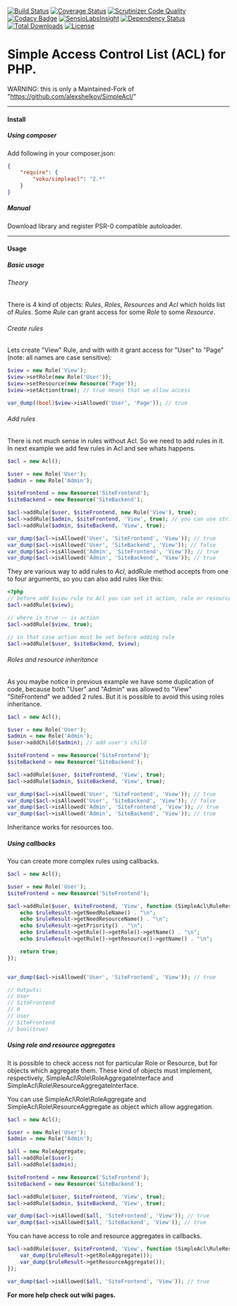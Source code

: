 [![Build Status](https://travis-ci.org/voku/SimpleAcl.svg?branch=master)](https://travis-ci.org/voku/SimpleAcl)
[![Coverage Status](https://coveralls.io/repos/github/voku/SimpleAcl/badge.svg?branch=master)](https://coveralls.io/github/voku/SimpleAcl?branch=master)
[![Scrutinizer Code Quality](https://scrutinizer-ci.com/g/voku/SimpleAcl/badges/quality-score.png?b=master)](https://scrutinizer-ci.com/g/voku/SimpleAcl/?branch=master)
[![Codacy Badge](https://api.codacy.com/project/badge/d436d991108448468c8854c77f62ae0c)](https://www.codacy.com/app/voku/SimpleAcl)
[![SensioLabsInsight](https://insight.sensiolabs.com/projects/3d1a775e-017b-4a35-9776-84679317e807/mini.png)](https://insight.sensiolabs.com/projects/3d1a775e-017b-4a35-9776-84679317e807)
[![Dependency Status](https://www.versioneye.com/php/voku:SimpleAcl/dev-master/badge.svg)](https://www.versioneye.com/php/voku:SimpleAcl/dev-master)
[![Total Downloads](https://poser.pugx.org/voku/SimpleAcl/downloads)](https://packagist.org/packages/voku/SimpleAcl)
[![License](https://poser.pugx.org/voku/SimpleAcl/license.svg)](https://packagist.org/packages/voku/SimpleAcl)

# Simple Access Control List (ACL) for PHP.

WARNING: this is only a Maintained-Fork of "https://github.com/alexshelkov/SimpleAcl/"

---

#### Install
##### Using composer
Add following in your composer.json:
```json
{
    "require": {
        "voku/simpleacl": "2.*"
    }
}
```
##### Manual
Download library and register PSR-0 compatible autoloader.

---

#### Usage
##### Basic usage
###### Theory
There is 4 kind of objects: *Rules*, *Roles*, *Resources* and *Acl* which holds list of *Rules*. Some *Rule* can grant access for some *Role* to some *Resource*.

###### Create rules
Lets create "View" Rule, and with with it grant access for "User" to "Page" (note: all names are case sensitive):
```php
$view = new Rule('View');
$view->setRole(new Role('User'));
$view->setResource(new Resource('Page'));
$view->setAction(true); // true means that we allow access

var_dump((bool)$view->isAllowed('User', 'Page')); // true
```

###### Add rules
There is not much sense in rules without Acl. So we need to add rules in it. In next example we add few rules in Acl and see whats happens.
```php
$acl = new Acl();

$user = new Role('User');
$admin = new Role('Admin');

$siteFrontend = new Resource('SiteFrontend');
$siteBackend = new Resource('SiteBackend');

$acl->addRule($user, $siteFrontend, new Rule('View'), true);
$acl->addRule($admin, $siteFrontend, 'View', true); // you can use string as rule
$acl->addRule($admin, $siteBackend, 'View', true);

var_dump($acl->isAllowed('User', 'SiteFrontend', 'View')); // true
var_dump($acl->isAllowed('User', 'SiteBackend', 'View')); // false
var_dump($acl->isAllowed('Admin', 'SiteFrontend', 'View')); // true
var_dump($acl->isAllowed('Admin', 'SiteBackend', 'View')); // true
```
They are various way to add rules to *Acl*, addRule method accepts from one to four arguments, so you can also add rules like this:
```php
<?php
// before add $view rule to Acl you can set it action, role or resource
$acl->addRule($view);

// where is true -- is action
$acl->addRule($view, true);

// in that case action must be set before adding rule
$acl->addRule($user, $siteBackend, $view);
```

###### Roles and resource inheritance
As you maybe notice in previous example we have some duplication of code, because both "User" and "Admin" was allowed to "View" "SiteFrontend" we added 2 rules. But it is possible to avoid this using roles inheritance.
```php
$acl = new Acl();

$user = new Role('User');
$admin = new Role('Admin');
$user->addChild($admin); // add user's child

$siteFrontend = new Resource('SiteFrontend');
$siteBackend = new Resource('SiteBackend');

$acl->addRule($user, $siteFrontend, 'View', true);
$acl->addRule($admin, $siteBackend, 'View', true);

var_dump($acl->isAllowed('User', 'SiteFrontend', 'View')); // true
var_dump($acl->isAllowed('User', 'SiteBackend', 'View')); // false
var_dump($acl->isAllowed('Admin', 'SiteFrontend', 'View')); // true
var_dump($acl->isAllowed('Admin', 'SiteBackend', 'View')); // true
```
Inheritance works for resources too.

##### Using callbacks
You can create more complex rules using callbacks.
```php
$acl = new Acl();

$user = new Role('User');
$siteFrontend = new Resource('SiteFrontend');

$acl->addRule($user, $siteFrontend, 'View', function (SimpleAcl\RuleResult $ruleResult) {
    echo $ruleResult->getNeedRoleName() . "\n";
    echo $ruleResult->getNeedResourceName() . "\n";
    echo $ruleResult->getPriority() . "\n";
    echo $ruleResult->getRule()->getRole()->getName() . "\n";
    echo $ruleResult->getRule()->getResource()->getName() . "\n";

    return true;
});


var_dump($acl->isAllowed('User', 'SiteFrontend', 'View')); // true

// Outputs:
// User
// SiteFrontend
// 0
// User
// SiteFrontend
// bool(true)
```

##### Using role and resource aggregates
It is possible to check access not for particular Role or Resource, but for objects which aggregate them. These kind of objects must implement, respectively, SimpleAcl\Role\RoleAggregateInterface and SimpleAcl\Role\ResourceAggregateInterface.

You can use SimpleAcl\Role\RoleAggregate and SimpleAcl\Role\ResourceAggregate as object which allow aggregation.
```php
$acl = new Acl();

$user = new Role('User');
$admin = new Role('Admin');

$all = new RoleAggregate;
$all->addRole($user);
$all->addRole($admin);

$siteFrontend = new Resource('SiteFrontend');
$siteBackend = new Resource('SiteBackend');

$acl->addRule($user, $siteFrontend, 'View', true);
$acl->addRule($admin, $siteBackend, 'View', true);

var_dump($acl->isAllowed($all, 'SiteFrontend', 'View')); // true
var_dump($acl->isAllowed($all, 'SiteBackend', 'View')); // true
```

You can have access to role and resource aggregates in callbacks.
```php
$acl->addRule($user, $siteFrontend, 'View', function (SimpleAcl\RuleResult $ruleResult) {
    var_dump($ruleResult->getRoleAggregate());
    var_dump($ruleResult->getResourceAggregate());
});

var_dump($acl->isAllowed($all, 'SiteFrontend', 'View')); // true
```

__For more help check out wiki pages.__
